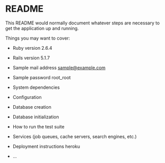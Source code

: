 # README

This README would normally document whatever steps are necessary to get the
application up and running.

Things you may want to cover:

* Ruby version
2.6.4

* Rails version
5.1.7

* Sample mail address
sample@example.com

* Sample password
root_root

* System dependencies

* Configuration

* Database creation

* Database initialization

* How to run the test suite

* Services (job queues, cache servers, search engines, etc.)

* Deployment instructions
heroku
* ...
